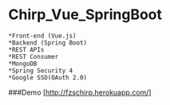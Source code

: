 # Chirp_Vue_SpringBoot

    *Front-end (Vue.js)
    *Backend (Spring Boot)
    *REST APIs
    *REST Consumer
    *MongoDB
    *Spring Security 4
    *Google SSO(OAuth 2.0)
    
###Demo [http://fzschirp.herokuapp.com/]
